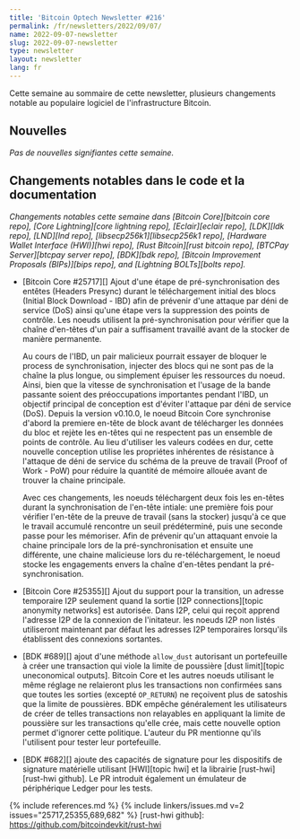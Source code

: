 ```yaml
---
title: 'Bitcoin Optech Newsletter #216'
permalink: /fr/newsletters/2022/09/07/
name: 2022-09-07-newsletter
slug: 2022-09-07-newsletter
type: newsletter
layout: newsletter
lang: fr
---
```

Cette semaine au sommaire de cette newsletter, plusieurs changements notable au populaire logiciel de l'infrastructure Bitcoin.

## Nouvelles

*Pas de nouvelles signifiantes cette semaine.*

## Changements notables dans le code et la documentation

*Changements notables cette semaine dans [Bitcoin Core][bitcoin core repo], [Core
Lightning][core lightning repo], [Eclair][eclair repo], [LDK][ldk repo],
[LND][lnd repo], [libsecp256k1][libsecp256k1 repo], [Hardware Wallet
Interface (HWI)][hwi repo], [Rust Bitcoin][rust bitcoin repo], [BTCPay
Server][btcpay server repo], [BDK][bdk repo], [Bitcoin Improvement
Proposals (BIPs)][bips repo], and [Lightning BOLTs][bolts repo].*

- [Bitcoin Core #25717][] Ajout d'une étape de pré-synchronisation des entêtes (Headers Presync) durant 
  le téléchargement initial des blocs (Initial Block Download - IBD) afin de prévenir 
  d'une attaque par déni de service (DoS) ainsi qu'une étape vers la suppression 
  des points de contrôle. Les noeuds utilisent la pré-synchronisation pour vérifier 
  que la chaîne d'en-têtes d'un pair a suffisament travaillé avant de la stocker 
  de manière permanente.

  Au cours de l'IBD, un pair malicieux pourrait essayer de bloquer le process de synchronisation,
  injecter des blocs qui ne sont pas de la chaîne la plus longue, ou simplement épuiser 
  les ressources du noeud. Ainsi, bien que la vitesse de synchronisation et l'usage 
  de la bande passante soient des préoccupations importantes pendant l'IBD, un objectif 
  principal de conception est d'éviter l'attaque par déni de service (DoS). Depuis la version v0.10.0, 
  le noeud Bitcoin Core synchronise d'abord la premiere en-tête de block avant de télécharger 
  les données du bloc et rejète les en-têtes qui ne respectent pas un ensemble de points de contrôle. 
  Au lieu d'utiliser les valeurs codées en dur, cette nouvelle conception utilise les propriétes 
  inhérentes de résistance à l'attaque de déni de service du schéma de la preuve de travail 
  (Proof of Work - PoW) pour réduire la quantité de mémoire allouée avant de trouver 
  la chaine principale. 

  Avec ces changements, les noeuds téléchargent deux fois les en-têtes durant la synchronisation 
  de l'en-tête intiale: une première fois pour vérifier l'en-tête de la preuve de travail 
  (sans la stocker) jusqu'à ce que le travail accumulé rencontre un seuil prédéterminé, 
  puis une seconde passe pour les mémoriser. Afin de prévenir qu'un attaquant envoie la chaine principale 
  lors de la pré-synchronisation et ensuite une différente, une chaine malicieuse lors du re-téléchargement,
  le noeud stocke les engagements envers la chaîne d'en-têtes pendant la pré-synchronisation. 

- [Bitcoin Core #25355][] Ajout du support pour la transition, un adresse temporaire I2P seulement quand la 
  sortie [I2P connections][topic anonymity networks] est autorisée. Dans I2P, celui qui reçoit apprend l'adresse I2P de la connexion de l'initateur. 
  les noeuds I2P non listés utiliseront maintenant par défaut les adresses I2P temporaires lorsqu'ils établissent des connexions sortantes. 

- [BDK #689][] ajout d'une méthode `allow_dust` autorisant un portefeuille à créer une transaction qui viole 
  la limite de poussière [dust limit][topic uneconomical outputs]. Bitcoin Core et les autres noeuds utilisant le même réglage ne relaieront plus les transactions non confirmées sans que toutes les sorties 
  (excepté `OP_RETURN`) ne reçoivent plus de satoshis que la limite de poussières. 
  BDK empêche généralement les utilisateurs de créer de telles transactions non relayables en appliquant la limite de poussière sur les transactions qu'elle crée, mais cette nouvelle option permet d'ignorer cette politique. L'auteur du PR mentionne qu'ils l'utilisent pour tester leur portefeuille.  

- [BDK #682][] ajoute des capacités de signature pour les dispositifs de signature matérielle utilisant 
  [HWI][topic hwi] et la librairie [rust-hwi][rust-hwi github]. Le PR introduit également un émulateur de périphérique Ledger pour les tests.

{% include references.md %}
{% include linkers/issues.md v=2 issues="25717,25355,689,682" %}
[rust-hwi github]: https://github.com/bitcoindevkit/rust-hwi
